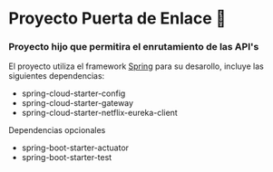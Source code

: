 # Proyecto Puerta de Enlace 🚀

### Proyecto hijo que permitira el enrutamiento de las API's
El proyecto utiliza el framework [Spring](https://spring.io/) para su desarollo, incluye las siguientes dependencias:

* spring-cloud-starter-config
* spring-cloud-starter-gateway
* spring-cloud-starter-netflix-eureka-client

Dependencias opcionales

* spring-boot-starter-actuator
* spring-boot-starter-test